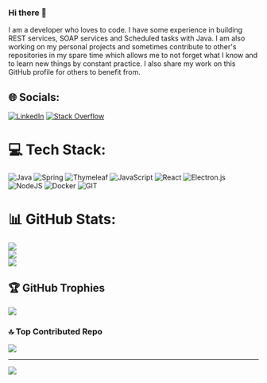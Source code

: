 ### Hi there 👋

I am a developer who loves to code. I have some experience in building REST services, SOAP services and Scheduled tasks with Java. I am also working on my personal projects and sometimes contribute to other's repositories in my spare time which allows me to not forget what I know and to learn new things by constant practice. I also share my work on this GitHub profile for others to benefit from.


## 🌐 Socials:
[![LinkedIn](https://img.shields.io/badge/LinkedIn-%230077B5.svg?logo=linkedin&logoColor=white)](https://linkedin.com/in/tdonuk) [![Stack Overflow](https://img.shields.io/badge/-Stackoverflow-FE7A16?logo=stack-overflow&logoColor=white)](https://stackoverflow.com/users/16538883) 

# 💻 Tech Stack:
![Java](https://img.shields.io/badge/java-%23ED8B00.svg?style=for-the-badge&logo=openjdk&logoColor=white) ![Spring](https://img.shields.io/badge/spring-%236DB33F.svg?style=for-the-badge&logo=spring&logoColor=white) ![Thymeleaf](https://img.shields.io/badge/Thymeleaf-%23005C0F.svg?style=for-the-badge&logo=Thymeleaf&logoColor=white) ![JavaScript](https://img.shields.io/badge/javascript-%23323330.svg?style=for-the-badge&logo=javascript&logoColor=%23F7DF1E) ![React](https://img.shields.io/badge/react-%2320232a.svg?style=for-the-badge&logo=react&logoColor=%2361DAFB) ![Electron.js](https://img.shields.io/badge/Electron-191970?style=for-the-badge&logo=Electron&logoColor=white) ![NodeJS](https://img.shields.io/badge/node.js-6DA55F?style=for-the-badge&logo=node.js&logoColor=white) ![Docker](https://img.shields.io/badge/docker-%230db7ed.svg?style=for-the-badge&logo=docker&logoColor=white) ![GIT](https://img.shields.io/badge/Git-fc6d26?style=for-the-badge&logo=git&logoColor=white)

# 📊 GitHub Stats:
![](https://github-readme-stats.vercel.app/api?username=tdonuk&theme=dark&hide_border=false&include_all_commits=true&count_private=true)<br/>
![](https://github-readme-streak-stats.herokuapp.com/?user=tdonuk&theme=dark&hide_border=false)<br/>
![](https://github-readme-stats.vercel.app/api/top-langs/?username=tdonuk&theme=dark&hide_border=false&include_all_commits=true&count_private=true&layout=compact)

## 🏆 GitHub Trophies
![](https://github-profile-trophy.vercel.app/?username=tdonuk&theme=onedark&no-frame=false&no-bg=true&margin-w=4)

### 🔝 Top Contributed Repo
![](https://github-contributor-stats.vercel.app/api?username=tdonuk&limit=5&theme=onedark&combine_all_yearly_contributions=true)

---
[![](https://visitcount.itsvg.in/api?id=tdonuk&label=Profile%20Views&color=4&icon=3&pretty=false)](https://visitcount.itsvg.in)

<!-- Proudly created with GPRM ( https://gprm.itsvg.in ) -->
